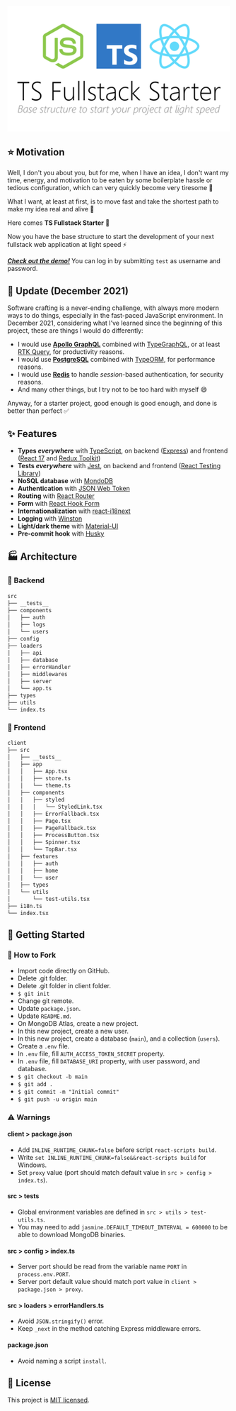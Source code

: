 ![MERN TS Starter](https://github.com/alaneparisot/mern-ts-starter/blob/main/ts-fullstack-starter.png?raw=true)

## ⭐ Motivation

Well, I don't you about you, but for me, when I have an idea, I don't want my time, energy, and motivation to be eaten by some boilerplate hassle or tedious configuration, which can very quickly become very tiresome 🥱

What I want, at least at first, is to move fast and take the shortest path to make my idea real and alive 🚀

Here comes **TS Fullstack Starter** 🎉

Now you have the base structure to start the development of your next fullstack web application at light speed ⚡

[**_Check out the demo!_**](https://mern-ts-starter.herokuapp.com) You can log in by submitting `test` as username and password.

## 📅 Update (December 2021)

Software crafting is a never-ending challenge, with always more modern ways to do things, especially in the fast-paced JavaScript environment. In December 2021, considering what I’ve learned since the beginning of this project, these are things I would do differently:

- I would use [**Apollo GraphQL**](https://apollographql.com) combined with [TypeGraphQL](https://typegraphql.com/), or at least [RTK Query](https://redux-toolkit.js.org/rtk-query/overview), for productivity reasons.
- I would use [**PostgreSQL**](https://www.postgresql.org) combined with [TypeORM](https://typeorm.io), for performance reasons.
- I would use [**Redis**](https://redis.io) to handle _session_-based authentication, for security reasons.
- And many other things, but I try not to be too hard with myself 😄

Anyway, for a starter project, good enough is good enough, and done is better than perfect ✅

## ✨ Features

- **Types _everywhere_** with [TypeScript](https://www.typescriptlang.org), on backend ([Express](https://expressjs.com)) and frontend ([React 17](https://reactjs.org) and [Redux Toolkit](https://redux-toolkit.js.org))
- **Tests _everywhere_** with [Jest](https://jestjs.io), on backend and frontend ([React Testing Library](https://testing-library.com/docs/react-testing-library/intro))
- **NoSQL database** with [MondoDB](https://www.mongodb.com)
- **Authentication** with [JSON Web Token](https://jwt.io)
- **Routing** with [React Router](https://reactrouter.com)
- **Form** with [React Hook Form](https://react-hook-form.com)
- **Internationalization** with [react-i18next](https://react.i18next.com)
- **Logging** with [Winston](https://github.com/winstonjs/winston)
- **Light/dark theme** with [Material-UI](https://mui.com)
- **Pre-commit hook** with [Husky](https://github.com/typicode/husky)

## 🏭 Architecture

### 🧱 Backend

```
src
├── __tests__
├── components
│   ├── auth
│   ├── logs
│   └── users
├── config
├── loaders
│   ├── api
│   ├── database
│   ├── errorHandler
│   ├── middlewares
│   ├── server
│   └── app.ts
├── types
├── utils
└── index.ts
```

### 🧱 Frontend

```
client
├── src
│   ├── __tests__
│   ├── app
│   │   ├── App.tsx
│   │   ├── store.ts
│   │   └── theme.ts
│   ├── components
│   │   ├── styled
│   │   │   └── StyledLink.tsx
│   │   ├── ErrorFallback.tsx
│   │   ├── Page.tsx
│   │   ├── PageFallback.tsx
│   │   ├── ProcessButton.tsx
│   │   ├── Spinner.tsx
│   │   └── TopBar.tsx
│   ├── features
│   │   ├── auth
│   │   ├── home
│   │   └── user
│   ├── types
│   └── utils
│       └── test-utils.tsx
├── i18n.ts
└── index.tsx
```

## 🏃 Getting Started

### 🔧 How to Fork

- Import code directly on GitHub.
- Delete .git folder.
- Delete .git folder in client folder.
- `$ git init`
- Change git remote.
- Update `package.json`.
- Update `README.md`.
- On MongoDB Atlas, create a new project.
- In this new project, create a new user.
- In this new project, create a database (`main`), and a collection (`users`).
- Create a `.env` file.
- In `.env` file, fill `AUTH_ACCESS_TOKEN_SECRET` property.
- In `.env` file, fill `DATABASE_URI` property, with user password, and database.
- `$ git checkout -b main`
- `$ git add .`
- `$ git commit -m "Initial commit"`
- `$ git push -u origin main`

### ⚠️ Warnings

#### client > package.json

- Add `INLINE_RUNTIME_CHUNK=false` before script `react-scripts build`.
- Write `set INLINE_RUNTIME_CHUNK=false&&react-scripts build` for Windows.
- Set `proxy` value (port should match default value in `src > config > index.ts`).

#### src > tests

- Global environment variables are defined in `src > utils > test-utils.ts`.
- You may need to add `jasmine.DEFAULT_TIMEOUT_INTERVAL = 600000` to be able to download MongoDB binaries.

#### src > config > index.ts

- Server port should be read from the variable name `PORT` in `process.env.PORT`.
- Server port default value should match port value in `client > package.json > proxy`.

#### src > loaders > errorHandlers.ts

- Avoid `JSON.stringify()` error.
- Keep `_next` in the method catching Express middleware errors.

#### package.json

- Avoid naming a script `install`.

## 📄 License

This project is [MIT licensed](https://github.com/alaneparisot/mern-ts-starter/blob/main/LICENSE).
